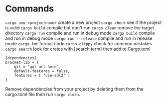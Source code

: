 # Commands

`cargo new <projectname>` create a new project
`cargo check` see if the project is valid
`cargo build` compile but don't run
`cargo clean` remove the target directory
`cargo run` compile and run in debug mode
`cargo build` compile and run in debug mode
`cargo run --release` compile and run in release mode
`cargo fmt` format code
`cargo clippy` check for common mistakes
`cargo search` look for crates with [search term] then add to Cargo.toml

```
[dependencies]
bracket-lib = {
    git = "gut url here",
    default-features = false,
    features = [ "use-sdl2" ]
}
```

Remove dependencies from your project by deleting them from the cargo.toml file then run `cargo clean`.
